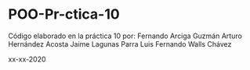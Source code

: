 # POO-Pr-ctica-10

Código elaborado en la práctica 10 por: Fernando Arciga Guzmán Arturo Hernández Acosta Jaime Lagunas Parra Luis Fernando Walls Chávez

xx-xx-2020
